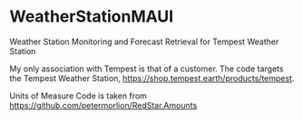 # WeatherStationMAUI
Weather Station Monitoring and Forecast Retrieval for Tempest Weather Station

My only association with Tempest is that of a customer.  The code targets the Tempest Weather Station, https://shop.tempest.earth/products/tempest.

Units of Measure Code is taken from https://github.com/petermorlion/RedStar.Amounts
